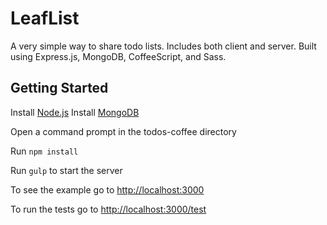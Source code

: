 # LeafList
A very simple way to share todo lists. Includes both client and server. Built using Express.js, MongoDB, CoffeeScript, and Sass.

## Getting Started
Install [Node.js](http://nodejs.org)
Install [MongoDB](http://docs.mongodb.org/manual/installation/)

Open a command prompt in the todos-coffee directory

Run `npm install`

Run `gulp` to start the server

To see the example go to [http://localhost:3000](http://localhost:3000)

To run the tests go to [http://localhost:3000/test](http://localhost:3000/test)
